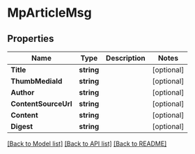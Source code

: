# MpArticleMsg

## Properties

Name | Type | Description | Notes
------------ | ------------- | ------------- | -------------
**Title** | **string** |  | [optional] 
**ThumbMediaId** | **string** |  | [optional] 
**Author** | **string** |  | [optional] 
**ContentSourceUrl** | **string** |  | [optional] 
**Content** | **string** |  | [optional] 
**Digest** | **string** |  | [optional] 

[[Back to Model list]](../README.md#documentation-for-models) [[Back to API list]](../README.md#documentation-for-api-endpoints) [[Back to README]](../README.md)


